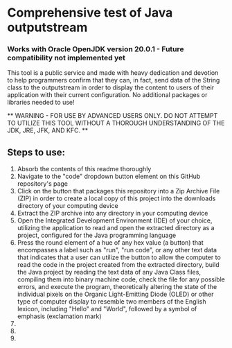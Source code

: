 # Comprehensive test of Java outputstream
### Works with Oracle OpenJDK version 20.0.1 - Future compatibility not implemented yet

This tool is a public service and made with heavy dedication and devotion to help programmers confirm that they can, in fact, send data of the String class to the outputstream in order to display the content to users of their application with their current configuration. No additional packages or libraries needed to use!

** WARNING - FOR USE BY ADVANCED USERS ONLY. DO NOT ATTEMPT TO UTILIZE THIS TOOL WITHOUT A THOROUGH UNDERSTANDING OF THE JDK, JRE, JFK, AND KFC. **

## Steps to use: 
<ol>
  <li>Absorb the contents of this readme thoroughly</li>
  <li>Navigate to the "code" dropdown button element on this GitHub repository's page</li>
  <li>Click on the button that packages this repository into a Zip Archive File (ZIP) in order to create a local copy of this project into the downloads directory of your computing device</li>
  <li>Extract the ZIP archive into any directory in your computing device</li>
  <li>Open the Integrated Development Environment (IDE) of your choice, utilizing the application to read and open the extracted directory as a project, configured for the Java programming language</li>
  <li>Press the round element of a hue of any hex value (a button) that encompasses a label such as "run", "run code", or any other text data that indicates that a user can utilize the button to allow the computer to read the code in the project created from the extracted directory, build the Java project by reading the text data of any Java Class files, compiling them into binary machine code, check the file for any possible errors, and execute the program, theoretically altering the state of the individual pixels on the Organic Light-Emitting Diode (OLED) or other type of computer display to resemble two members of the English lexicon, including "Hello" and "World", followed by a symbol of emphasis (exclamation mark)</li>
  <li></li>
  <li></li>
  <li></li>
</ol>

